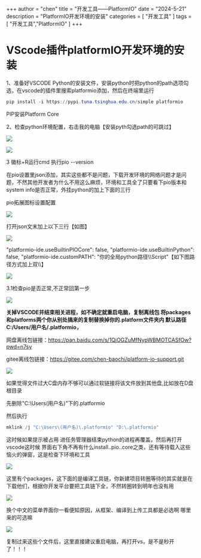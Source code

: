 +++
author = "chen"
title = "开发工具——PlatformIO"
date = "2024-5-21"
description = "PlatformIO开发环境的安装"
categories = [
    "开发工具"
]
tags = [
    "开发工具","PlatformIO"
]
+++

# VScode插件platformIO开发环境的安装

1、准备好VSCODE Python的安装文件，安装python时把python的path选项勾选，在vscode的插件里搜索platformio添加，然后在终端里运行

```powershell
pip install -i https://pypi.tuna.tsinghua.edu.cn/simple platformio
```

PIP安装Platform Core

2、检查python环境配置，右击我的电脑【安装pyth勾选path的可跳过】

![](image/1.png)

![](image/2.png)

3 徽标+R运行cmd 执行pio --version

在pio设置里json添加，其实这些都不是问题，下载开发环境的网络问题才是问题，不然其他开发者为什么不用这么麻烦，环境和工具全了只要看下pio版本和system info是否正常，外挂python的加上下面的三行

pio拓展图标设置配置

![](image/3.png)

打开json文末加上以下三行【如图】

![](image/4.png)

 "platformio-ide.useBuiltinPIOCore": false,
 "platformio-ide.useBuiltinPython": false,
 "platformio-ide.customPATH": "你的全局python路径\\\Script"【如下图路径方式加上双\\\】

![](image/5.png)

3.1检查pio是否正常,不正常回第一步

![](image/6.png)

**关掉VSCODE并结束相关进程，如不确定就重启电脑，复制离线包 将packages和platforms两个你从别处搞来的复制替换掉你的.platform文件夹内  默认路径 C:/Users/用户名/.platformio，**

网盘离线包链接：https://pan.baidu.com/s/1QjOGZuMfNypWBMOTCASfOw?pwd=n7sy

gitee离线包链接：https://gitee.com/chen-baochi/platform-io-support.git

![](image/7.png)

如果觉得文件过大C盘内存不够可以通过软链接将该文件放到其他盘,比如放在D盘根目录

先删除"C:\Users\(用户名)\"下的.platformio

然后执行

```powershell
mklink /j "C:\Users\(用户名)\.platformio" "D:\.platformio"
```

这时候如果提示被占用 进任务管理器结束python的进程再覆盖，然后再打开vscode这时候 界面右下角不再有什么install..pio..core之类，还有等待载入这些恼火的弹窗，这是检查下环境和工具

![](image/8.png)

这里有个packages，这下面的是编译工具链，你新建项目转圈等待的其实就是在下载他们，根据你开发平台要把工具链下全，不然转圈转到明年也没有用

![](image/9.png)

换个中文的菜单界面你一看便知原因，从框架、编译到上传工具都是必选啊 哪里来的可选嘛

![](image/10.png)

复制过来这些个文件后，这里直接建议重启电脑，再打开vs，是不是秒开了！！！
